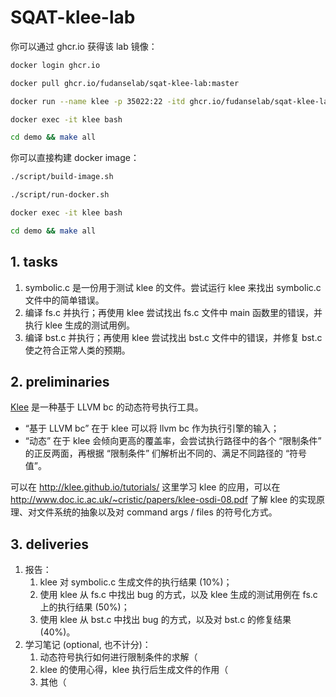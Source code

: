 # SQAT-klee-lab

你可以通过 ghcr.io 获得该 lab 镜像：

```bash
docker login ghcr.io

docker pull ghcr.io/fudanselab/sqat-klee-lab:master

docker run --name klee -p 35022:22 -itd ghcr.io/fudanselab/sqat-klee-lab:master

docker exec -it klee bash

cd demo && make all
```

你可以直接构建 docker image：

```bash
./script/build-image.sh

./script/run-docker.sh

docker exec -it klee bash

cd demo && make all
```

## 1. tasks

1. symbolic.c 是一份用于测试 klee 的文件。尝试运行 klee 来找出 symbolic.c 文件中的简单错误。
2. 编译 fs.c 并执行；再使用 klee 尝试找出 fs.c 文件中 main 函数里的错误，并执行 klee 生成的测试用例。
3. 编译 bst.c 并执行；再使用 klee 尝试找出 bst.c 文件中的错误，并修复 bst.c 使之符合正常人类的预期。

## 2. preliminaries

[Klee](https://github.com/klee/klee) 是一种基于 LLVM bc 的动态符号执行工具。

* “基于 LLVM bc” 在于 klee 可以将 llvm bc 作为执行引擎的输入；
* “动态” 在于 klee 会倾向更高的覆盖率，会尝试执行路径中的各个 “限制条件” 的正反两面，再根据 “限制条件” 们解析出不同的、满足不同路径的 “符号值”。

可以在 http://klee.github.io/tutorials/ 这里学习 klee 的应用，可以在 http://www.doc.ic.ac.uk/~cristic/papers/klee-osdi-08.pdf 了解 klee 的实现原理、对文件系统的抽象以及对 command args / files 的符号化方式。

## 3. deliveries

1. 报告：
   1. klee 对 symbolic.c 生成文件的执行结果 (10%)；
   2. 使用 klee 从 fs.c 中找出 bug 的方式，以及 klee 生成的测试用例在 fs.c 上的执行结果 (50%)；
   3. 使用 klee 从 bst.c 中找出 bug 的方式，以及对 bst.c 的修复结果 (40%)。
2. 学习笔记 (optional, 也不计分)：
   1. 动态符号执行如何进行限制条件的求解（
   2. klee 的使用心得，klee 执行后生成文件的作用（
   3. 其他（
